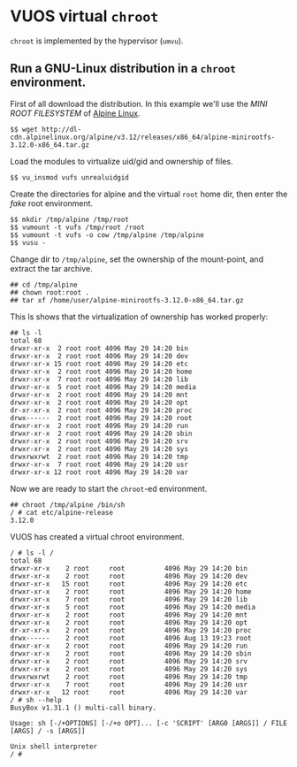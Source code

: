 VUOS virtual `chroot`
====

`chroot` is implemented by the hypervisor (`umvu`).

## Run a GNU-Linux distribution in a `chroot` environment.

First of all download the distribution. In this example we'll use the 
_MINI ROOT FILESYSTEM_ of [Alpine Linux](https://www.alpinelinux.org/downloads/).
```
$$ wget http://dl-cdn.alpinelinux.org/alpine/v3.12/releases/x86_64/alpine-minirootfs-3.12.0-x86_64.tar.gz
```

Load the modules to virtualize uid/gid and ownership of files.
```
$$ vu_insmod vufs unrealuidgid
```

Create the directories for alpine and the virtual `root` home dir,
then enter the _fake_ root environment.
```
$$ mkdir /tmp/alpine /tmp/root
$$ vumount -t vufs /tmp/root /root
$$ vumount -t vufs -o cow /tmp/alpine /tmp/alpine
$$ vusu -
```

Change dir to `/tmp/alpine`, set the ownership of the mount-point,
and extract the tar archive.

```
## cd /tmp/alpine
## chown root:root .
## tar xf /home/user/alpine-minirootfs-3.12.0-x86_64.tar.gz
```
This ls shows that the virtualization of ownership has worked properly:
```
## ls -l
total 68
drwxr-xr-x  2 root root 4096 May 29 14:20 bin
drwxr-xr-x  2 root root 4096 May 29 14:20 dev
drwxr-xr-x 15 root root 4096 May 29 14:20 etc
drwxr-xr-x  2 root root 4096 May 29 14:20 home
drwxr-xr-x  7 root root 4096 May 29 14:20 lib
drwxr-xr-x  5 root root 4096 May 29 14:20 media
drwxr-xr-x  2 root root 4096 May 29 14:20 mnt
drwxr-xr-x  2 root root 4096 May 29 14:20 opt
dr-xr-xr-x  2 root root 4096 May 29 14:20 proc
drwx------  2 root root 4096 May 29 14:20 root
drwxr-xr-x  2 root root 4096 May 29 14:20 run
drwxr-xr-x  2 root root 4096 May 29 14:20 sbin
drwxr-xr-x  2 root root 4096 May 29 14:20 srv
drwxr-xr-x  2 root root 4096 May 29 14:20 sys
drwxrwxrwt  2 root root 4096 May 29 14:20 tmp
drwxr-xr-x  7 root root 4096 May 29 14:20 usr
drwxr-xr-x 12 root root 4096 May 29 14:20 var
```

Now we are ready to start the `chroot`-ed environment.
```
## chroot /tmp/alpine /bin/sh
/ # cat etc/alpine-release 
3.12.0
```

VUOS has created a virtual chroot environment.
```
/ # ls -l /
total 68
drwxr-xr-x    2 root     root          4096 May 29 14:20 bin
drwxr-xr-x    2 root     root          4096 May 29 14:20 dev
drwxr-xr-x   15 root     root          4096 May 29 14:20 etc
drwxr-xr-x    2 root     root          4096 May 29 14:20 home
drwxr-xr-x    7 root     root          4096 May 29 14:20 lib
drwxr-xr-x    5 root     root          4096 May 29 14:20 media
drwxr-xr-x    2 root     root          4096 May 29 14:20 mnt
drwxr-xr-x    2 root     root          4096 May 29 14:20 opt
dr-xr-xr-x    2 root     root          4096 May 29 14:20 proc
drwx------    2 root     root          4096 Aug 13 19:23 root
drwxr-xr-x    2 root     root          4096 May 29 14:20 run
drwxr-xr-x    2 root     root          4096 May 29 14:20 sbin
drwxr-xr-x    2 root     root          4096 May 29 14:20 srv
drwxr-xr-x    2 root     root          4096 May 29 14:20 sys
drwxrwxrwt    2 root     root          4096 May 29 14:20 tmp
drwxr-xr-x    7 root     root          4096 May 29 14:20 usr
drwxr-xr-x   12 root     root          4096 May 29 14:20 var
/ # sh --help
BusyBox v1.31.1 () multi-call binary.

Usage: sh [-/+OPTIONS] [-/+o OPT]... [-c 'SCRIPT' [ARG0 [ARGS]] / FILE [ARGS] / -s [ARGS]]

Unix shell interpreter
/ #
```
